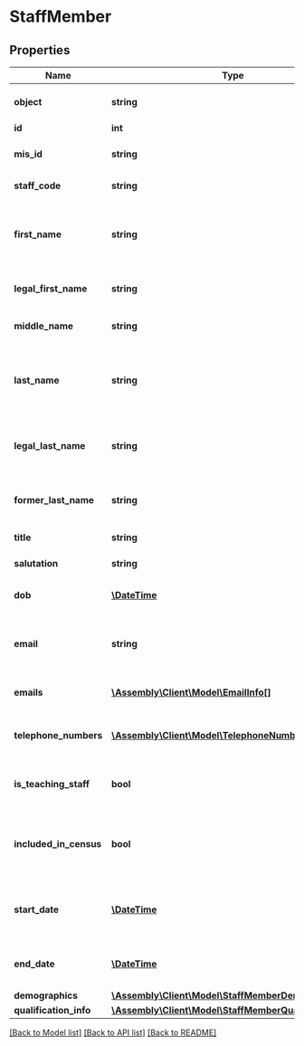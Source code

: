 # StaffMember

## Properties
Name | Type | Description | Notes
------------ | ------------- | ------------- | -------------
**object** | **string** | Descriminator | [optional] [default to 'staff_member']
**id** | **int** | Internal stable ID | [optional] 
**mis_id** | **string** | The ID of the staff member from the MIS | [optional] 
**staff_code** | **string** | The staff code from the MIS | [optional] 
**first_name** | **string** | The first name the staff member wishes to go by, may be the same as &#x60;legal_first_name&#x60; | [optional] 
**legal_first_name** | **string** | The legal first name of the staff member | [optional] 
**middle_name** | **string** | The middle name of the staff member | [optional] 
**last_name** | **string** | The last name the staff member wishes to go by, may be the same as &#x60;legal_last_name&#x60; | [optional] 
**legal_last_name** | **string** | The legal first name of the staff member, may be the same as &#x60;legal_last_name&#x60; | [optional] 
**former_last_name** | **string** | The former last name of the staff member, may be &#x60;null&#x60; | [optional] 
**title** | **string** | The title of the staff member | [optional] 
**salutation** | **string** | The salutation for the staff member | [optional] 
**dob** | [**\DateTime**](\DateTime.md) | The staff member&#39;s date of birth | [optional] 
**email** | **string** | The email address of the staff member. Deprecated in favour of &#x60;emails&#x60; | [optional] 
**emails** | [**\Assembly\Client\Model\EmailInfo[]**](EmailInfo.md) | The email addresses of the staff member. | [optional] 
**telephone_numbers** | [**\Assembly\Client\Model\TelephoneNumberInfo[]**](TelephoneNumberInfo.md) | A list of telephone numbers for the staff member | [optional] 
**is_teaching_staff** | **bool** | Indicates whether the staff member is a teacher | [optional] 
**included_in_census** | **bool** | Indicates whether the staff member is included in official statistical returns | [optional] 
**start_date** | [**\DateTime**](\DateTime.md) | The date the staff member first started working at the school | [optional] 
**end_date** | [**\DateTime**](\DateTime.md) | The date the staff member left the school, or &#x60;null&#x60; if still active | [optional] 
**demographics** | [**\Assembly\Client\Model\StaffMemberDemographics**](StaffMemberDemographics.md) |  | [optional] 
**qualification_info** | [**\Assembly\Client\Model\StaffMemberQualificationInfo**](StaffMemberQualificationInfo.md) |  | [optional] 

[[Back to Model list]](../README.md#documentation-for-models) [[Back to API list]](../README.md#documentation-for-api-endpoints) [[Back to README]](../README.md)


